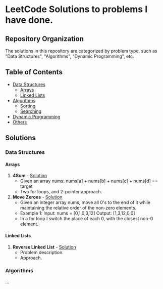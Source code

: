 # LeetCode Solutions to problems I have done.

## Repository Organization
The solutions in this repository are categorized by problem type, such as "Data Structures", "Algorithms", "Dynamic Programming", etc.

## Table of Contents
- [Data Structures](#data-structures)
  - [Arrays](#arrays)
  - [Linked Lists](#linked-lists)
- [Algorithms](#algorithms)
  - [Sorting](#sorting)
  - [Searching](#searching)
- [Dynamic Programming](#dynamic-programming)
- [Others](#others)

## Solutions
### Data Structures
#### Arrays
1. **4Sum** - [Solution](https://github.com/richardnklv/LeetCodeProblems/blob/master/src/FourSum.java)
   - Given an array nums: nums[a] + nums[b] + nums[c] + nums[d] == target
   - Two for loops, and 2-pointer approach.
2. **Move Zeroes** - [Solution](https://github.com/richardnklv/LeetCodeProblems/blob/master/src/MoveZeroes.java)
   - Given an integer array nums, move all 0's to the end of it while maintaining the relative order of the non-zero elements.
   - Example 1:
        Input: nums = [0,1,0,3,12]
        Output: [1,3,12,0,0]
   - In a for loop I switch the place of each 0, with the closest non-0 element.
#### Linked Lists
1. **Reverse Linked List** - [Solution](link-to-your-code)
   - Problem description.
   - Approach.

### Algorithms
...

